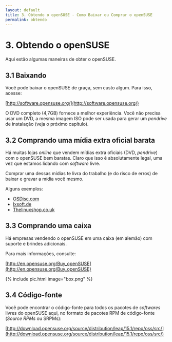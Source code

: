 ```yaml
---
layout: default
title: 3. Obtendo o openSUSE - Como Baixar ou Comprar o openSUSE
permalink: obtendo
---
```


# 3. Obtendo o openSUSE

Aqui estão algumas maneiras de obter o openSUSE.

## 3.1 Baixando

Você pode baixar o openSUSE de graça, sem custo algum. Para isso, acesse:

[http://software.opensuse.org/](http://software.opensuse.org/)

O DVD completo (4,7GB) fornece a melhor experiência. Você não precisa usar um DVD, a mesma imagem ISO pode ser usada para gerar um *pendrive* de instalação (veja o próximo capítulo).

## 3.2 Comprando uma mídia extra oficial barata

Há muitas lojas *online* que vendem mídias extra oficiais (DVD, *pendrive*) com o openSUSE bem baratas. Claro que isso é absolutamente legal, uma vez que estamos lidando com *software* livre.

Comprar uma dessas mídias te livra do trabalho (e do risco de erros) de baixar e gravar a mídia você mesmo.

Alguns exemplos:

- [OSDisc.com](http://www.osdisc.com/cgi-bin/view.cgi/products/linux/suse)
- [Ixsoft.de](http://www.ixsoft.de/cgi-bin/web_store.cgi?ref=Catalogs/de/opensuse-catalog.html)
- [Thelinuxshop.co.uk](http://thelinuxshop.co.uk/opensuse-m-14.html)

## 3.3 Comprando uma caixa

Há empresas vendendo o openSUSE em uma caixa (em alemão) com suporte e brindes adicionais.

Para mais informações, consulte:

[http://en.opensuse.org/Buy_openSUSE](http://en.opensuse.org/Buy_openSUSE)

{% include pic.html image="box.png" %}

## 3.4 Código-fonte

Você pode encontrar o código-fonte para todos os pacotes de *softwares* livres do openSUSE aqui, no formato de pacotes RPM de código-fonte (*Source RPMs* ou SRPMs):

[http://download.opensuse.org/source/distribution/leap/15.1/repo/oss/src/](http://download.opensuse.org/source/distribution/leap/15.1/repo/oss/src/)
